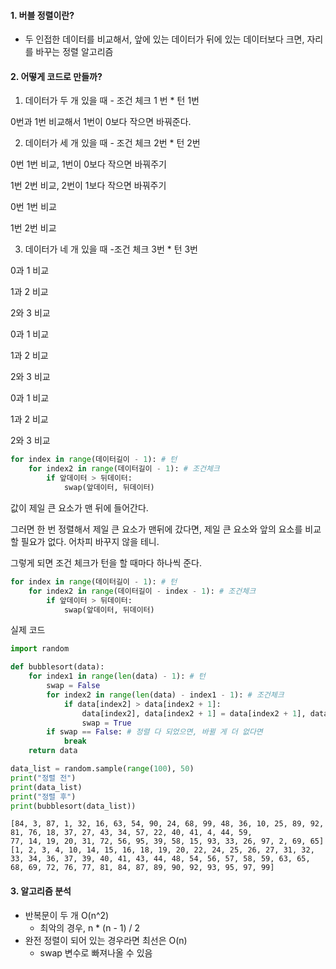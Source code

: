 #### 1. 버블 정렬이란?

- 두 인접한 데이터를 비교해서, 앞에 있는 데이터가 뒤에 있는 데이터보다 크면, 자리를 바꾸는 정렬 알고리즘



#### 2. 어떻게 코드로 만들까?



1. 데이터가 두 개 있을 때 - 조건 체크 1 번 * 턴 1번

0번과 1번 비교해서 1번이 0보다 작으면 바꿔준다.

2. 데이터가 세 개 있을 때 - 조건 체크 2번 * 턴 2번

0번 1번 비교, 1번이 0보다 작으면 바꿔주기

1번 2번 비교, 2번이 1보다 작으면 바꿔주기

0번 1번 비교

1번 2번 비교

3. 데이터가 네 개 있을 때 -조건 체크 3번 * 턴 3번

0과 1 비교

1과 2 비교

2와 3 비교

0과 1 비교

1과 2 비교

2와 3 비교

0과 1 비교

1과 2 비교

2와 3 비교



```python
for index in range(데이터길이 - 1): # 턴
	for index2 in range(데이터길이 - 1): # 조건체크
		if 앞데이터 > 뒤데이터:
		 	swap(앞데이터, 뒤데이터)
```

값이 제일 큰 요소가 맨 뒤에 들어간다. 

그러면 한 번 정렬해서 제일 큰 요소가 맨뒤에 갔다면, 제일 큰 요소와 앞의 요소를 비교할 필요가 없다. 어차피 바꾸지 않을 테니.

그렇게 되면 조건 체크가 턴을 할 때마다 하나씩 준다.

```python
for index in range(데이터길이 - 1): # 턴
	for index2 in range(데이터길이 - index - 1): # 조건체크
		if 앞데이터 > 뒤데이터:
		 	swap(앞데이터, 뒤데이터)
```



실제 코드

```python
import random

def bubblesort(data):
    for index1 in range(len(data) - 1): # 턴
        swap = False
        for index2 in range(len(data) - index1 - 1): # 조건체크
            if data[index2] > data[index2 + 1]:
                data[index2], data[index2 + 1] = data[index2 + 1], data[index2]
                swap = True
        if swap == False: # 정렬 다 되었으면, 바뀔 게 더 없다면
            break
    return data

data_list = random.sample(range(100), 50)
print("정렬 전")
print(data_list)
print("정렬 후")
print(bubblesort(data_list))
```

```
[84, 3, 87, 1, 32, 16, 63, 54, 90, 24, 68, 99, 48, 36, 10, 25, 89, 92, 81, 76, 18, 37, 27, 43, 34, 57, 22, 40, 41, 4, 44, 59, 
77, 14, 19, 20, 31, 72, 56, 95, 39, 58, 15, 93, 33, 26, 97, 2, 69, 65]
[1, 2, 3, 4, 10, 14, 15, 16, 18, 19, 20, 22, 24, 25, 26, 27, 31, 32, 33, 34, 36, 37, 39, 40, 41, 43, 44, 48, 54, 56, 57, 58, 59, 63, 65, 68, 69, 72, 76, 77, 81, 84, 87, 89, 90, 92, 93, 95, 97, 99]
```



#### 3. 알고리즘 분석

- 반복문이 두 개 O(n^2)
  - 최악의 경우, n * (n - 1) / 2
- 완전 정렬이 되어 있는 경우라면 최선은 O(n)
  - swap 변수로 빠져나올 수 있음